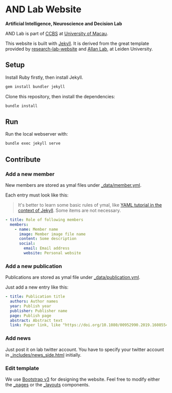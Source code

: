 # AND Lab Website

**Artificial Intelligence, Neuroscience and Decision Lab**

AND Lab is part of [CCBS](https://ccbs.ici.um.edu.mo) at [University of Macau](https://um.edu.mo).

This website is built with [Jekyll](https://jekyllrb.com/). It is derived from the great template provided by [research-lab-website](https://github.com/ericdaat/research-lab-website) and [Allan Lab](https://www.allanlab.org/aboutwebsite.html), at Leiden University.
## Setup

Install Ruby firstly, then install Jekyll.

``` bash
gem install bundler jekyll
```

Clone this repository, then install the dependencies:

``` bash
bundle install
```

## Run

Run the local webserver with:

``` bash
bundle exec jekyll serve
```

## Contribute

### Add a new member

New members are stored as ymal files under
[_data/member.yml](_data/member.yml).

Each entry must look like this:

> It's better to learn some basic rules of ymal, like [YAML tutorial in the context of Jekyll](https://idratherbewriting.com/documentation-theme-jekyll/mydoc_yaml_tutorial). Some items are not necessary.

``` yaml
- title: Role of following members
  members:
    - name: Member name
      image: Member image file name
      content: Some description
      social:
        email: Email address
        website: Personal website
```

### Add a new publication

Publications are stored as ymal file under
[_data/publication.yml](_data/publication.yml).

Just add a new entry like this:

``` yml
- title: Publication title
  authors: Author names
  year: Publish year
  publisher: Publisher name
  page: Publish page
  abstract: Abstract text
  link: Paper link, like "https://doi.org/10.1080/00952990.2019.1608554"

```

### Add news

Just post it on lab twitter account. You have to specify your twitter account in [_includes/news_side.html](_includes/news_side.html) initially.

### Edit template

We use [Bootstrap v3](https://getbootstrap.com/) for designing the website.
Feel free to modify either the [_pages](_pages/) or the
[_layouts](_layouts/) components.
